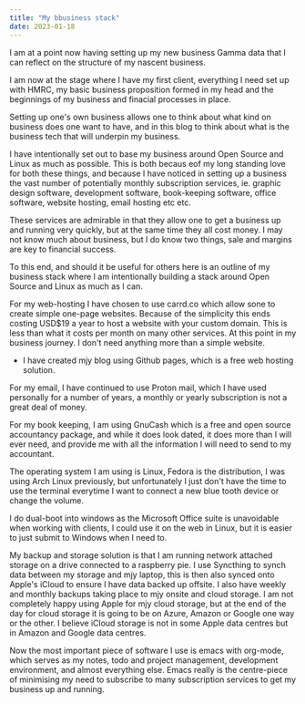 ```yaml
---
title: "My bbusiness stack"
date: 2023-01-18
---
```


I am at a point now having setting up my new business Gamma data that I can reflect on the structure of my nascent business. 

I am now at the stage where I have my first client, everything I need set up with HMRC, my basic business proposition formed in my head and the beginnings of my business and finacial processes in place.

Setting up one's own business allows one to think about what kind on business does one want to have, and in this blog to think about what is the business tech that will underpin my business.

I have intentionally set out to base my business around Open Source and Linux as much as possible. This is both becaus eof my long standing love for both these things, and because I have noticed in setting up a business the vast number of potentially monthly subscription services, ie. graphic design software, development software, book-keeping software, office software, website hosting, email hosting etc etc. 

These services are admirable in that they allow one to get a business up and running very quickly, but at the same time they all cost money. I may not know much about business, but I do know two things, sale and margins are key to financial success.

To this end, and should it be useful for others here is an outline of my business stack where I am intentionally building a stack around Open Source and Linux as much as I can. 

For my web-hosting I have chosen to use carrd.co which allow sone to create simple one-page websites. Because of the simplicity this ends costing USD$19 a year to host a website with your custom domain. This is less than what it costs per month on many other services. At this point in my business journey. I don't need anything more than a simple website.
- I have created mjy blog using Github pages, which is a free web hosting solution.

For my email, I have continued to use Proton mail, which I have used personally for a number of years, a monthly or yearly subscription is not a great deal of money.

For my book keeping, I am using GnuCash which is a free and open source accountancy package, and while it does look dated, it does more than I will ever need, and provide me with all the information I will need to send to my accountant.

The operating system I am using is Linux, Fedora is the distribution, I was using Arch Linux previously, but unfortunately I just don't have the time to use the terminal everytime I want to connect a new blue tooth device or change the volume.

I do dual-boot into windows as the Microsoft Office suite is unavoidable when working with clients, I could use it on the web in Linux, but it is easier to just submit to Windows when I need to.

My backup and storage solution is that I am running network attached storage on a drive connected to a raspberry pie. I use Syncthing to synch data between my storage and mjy laptop, this is then also synced onto Apple's iCloud to ensure I have data backed up offsite. I also have weekly and monthly backups taking place to mjy onsite and cloud storage. I am not completely happy using Apple for mjy cloud storage, but at the end of the day for cloud storage it is going to be on Azure, Amazon or Google one way or the other. I believe iCloud storage is not in some Apple data centres but in Amazon and Google data centres.

Now the most important piece of software I use is emacs with org-mode, which serves as my notes, todo and project management, development environment, and almost everything else. Emacs really is the centre-piece of minimising my need to subscribe to many subscription services to get my business up and running.

